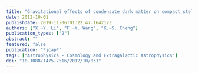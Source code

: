 ```yaml
---
title: "Gravitational effects of condensate dark matter on compact stellar objects"
date: 2012-10-01
publishDate: 2019-11-06T01:22:47.164212Z
authors: ["X.~Y. Li", "F.~Y. Wang", "K.~S. Cheng"]
publication_types: ["2"]
abstract: ""
featured: false
publication: "*jcap*"
tags: ["Astrophysics - Cosmology and Extragalactic Astrophysics"]
doi: "10.1088/1475-7516/2012/10/031"
---
```


